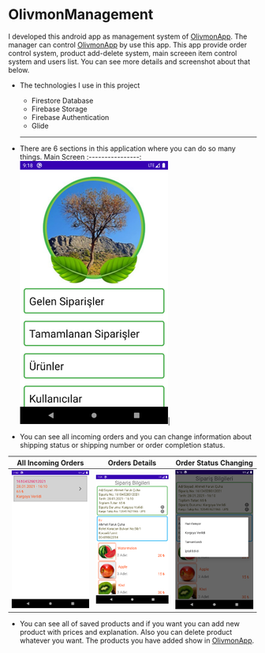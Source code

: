 # OlivmonManagement
I developed this android app as management system of <a target="_blank" href="https://github.com/farukcuha/OlivmonApp">OlivmonApp</a>. The manager can control <a target="_blank" href="https://github.com/farukcuha/OlivmonApp">OlivmonApp</a> by use this app. This app provide order control system, product add-delete system, main screeen item control system and users list. You can see more details and screenshot about that below.
<br/>
* The technologies I use in this project
  * Firestore Database
  * Firebase Storage
  * Firebase Authentication
  * Glide
  
  ---
  
+ There are 6 sections in this application where you can do so many things.
  Main Screen
  :----------------:
  <img src="/img/managementmain.png" width="300">|
  
  
+ You can see all incoming orders and you can change information about shipping status or shipping number or order completion status.

All Incoming Orders              |Orders Details              | Order Status Changing
:-------------------------------:|:--------------------------:|:------------------------:
<img src="/img/incomingorderslist.png" width="300"> | <img src="/img/incomingordersdetails.png" width="300"> | <img src="/img/shipinfo.png" width="300">|

+ You can see all of saved products and if you want you can add new product with prices and explanation. Also you can delete product whatever you want. The products you have added show in <a target="_blank" href="https://github.com/farukcuha/OlivmonApp">OlivmonApp</a>.

